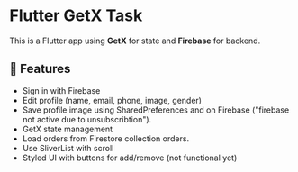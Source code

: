 # Flutter GetX Task

This is a Flutter app using **GetX** for state and **Firebase** for backend.

## 📱 Features

- Sign in with Firebase
- Edit profile (name, email, phone, image, gender)
- Save profile image using SharedPreferences and on Firebase ("firebase not active due to unsubscribtion").
- GetX state management
- Load orders from Firestore collection orders.
- Use SliverList with scroll
- Styled UI with buttons for add/remove (not functional yet)